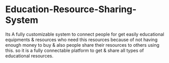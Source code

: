 # Education-Resource-Sharing-System
Its A fully customizable system to connect people for get easily educational equipments &amp; resources who need this resources because of not having enough money to buy &amp; also people share their resources to others using this. so it is a fully connectable platform to get &amp; share all types of educational resources.
